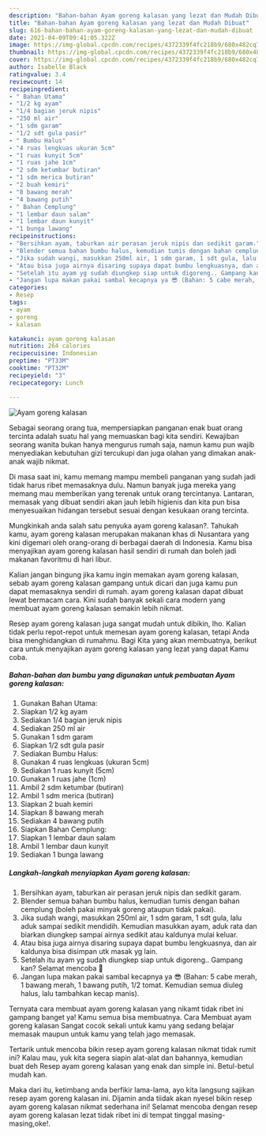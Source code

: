 ```yaml
---
description: "Bahan-bahan Ayam goreng kalasan yang lezat dan Mudah Dibuat"
title: "Bahan-bahan Ayam goreng kalasan yang lezat dan Mudah Dibuat"
slug: 616-bahan-bahan-ayam-goreng-kalasan-yang-lezat-dan-mudah-dibuat
date: 2021-04-09T09:41:05.322Z
image: https://img-global.cpcdn.com/recipes/4372339f4fc218b9/680x482cq70/ayam-goreng-kalasan-foto-resep-utama.jpg
thumbnail: https://img-global.cpcdn.com/recipes/4372339f4fc218b9/680x482cq70/ayam-goreng-kalasan-foto-resep-utama.jpg
cover: https://img-global.cpcdn.com/recipes/4372339f4fc218b9/680x482cq70/ayam-goreng-kalasan-foto-resep-utama.jpg
author: Isabelle Black
ratingvalue: 3.4
reviewcount: 14
recipeingredient:
- " Bahan Utama"
- "1/2 kg ayam"
- "1/4 bagian jeruk nipis"
- "250 ml air"
- "1 sdm garam"
- "1/2 sdt gula pasir"
- " Bumbu Halus"
- "4 ruas lengkuas ukuran 5cm"
- "1 ruas kunyit 5cm"
- "1 ruas jahe 1cm"
- "2 sdm ketumbar butiran"
- "1 sdm merica butiran"
- "2 buah kemiri"
- "8 bawang merah"
- "4 bawang putih"
- " Bahan Cemplung"
- "1 lembar daun salam"
- "1 lembar daun kunyit"
- "1 bunga lawang"
recipeinstructions:
- "Bersihkan ayam, taburkan air perasan jeruk nipis dan sedikit garam."
- "Blender semua bahan bumbu halus, kemudian tumis dengan bahan cemplung (boleh pakai minyak goreng ataupun tidak pakai)."
- "Jika sudah wangi, masukkan 250ml air, 1 sdm garam, 1 sdt gula, lalu aduk sampai sedikit mendidih. Kemudian masukkan ayam, aduk rata dan biarkan diungkep sampai airnya sedikit atau kaldunya mulai keluar."
- "Atau bisa juga airnya disaring supaya dapat bumbu lengkuasnya, dan air kaldunya bisa disimpan utk masak yg lain."
- "Setelah itu ayam yg sudah diungkep siap untuk digoreng.. Gampang kan? Selamat mencoba 🤗"
- "Jangan lupa makan pakai sambal kecapnya ya 😎 (Bahan: 5 cabe merah, 1 bawang merah, 1 bawang putih, 1/2 tomat. Kemudian semua diuleg halus, lalu tambahkan kecap manis)."
categories:
- Resep
tags:
- ayam
- goreng
- kalasan

katakunci: ayam goreng kalasan 
nutrition: 264 calories
recipecuisine: Indonesian
preptime: "PT33M"
cooktime: "PT32M"
recipeyield: "3"
recipecategory: Lunch

---
```



![Ayam goreng kalasan](https://img-global.cpcdn.com/recipes/4372339f4fc218b9/680x482cq70/ayam-goreng-kalasan-foto-resep-utama.jpg)

Sebagai seorang orang tua, mempersiapkan panganan enak buat orang tercinta adalah suatu hal yang memuaskan bagi kita sendiri. Kewajiban seorang  wanita bukan hanya mengurus rumah saja, namun kamu pun wajib menyediakan kebutuhan gizi tercukupi dan juga olahan yang dimakan anak-anak wajib nikmat.

Di masa  saat ini, kamu memang mampu membeli panganan yang sudah jadi tidak harus ribet memasaknya dulu. Namun banyak juga mereka yang memang mau memberikan yang terenak untuk orang tercintanya. Lantaran, memasak yang dibuat sendiri akan jauh lebih higienis dan kita pun bisa menyesuaikan hidangan tersebut sesuai dengan kesukaan orang tercinta. 



Mungkinkah anda salah satu penyuka ayam goreng kalasan?. Tahukah kamu, ayam goreng kalasan merupakan makanan khas di Nusantara yang kini digemari oleh orang-orang di berbagai daerah di Indonesia. Kamu bisa menyajikan ayam goreng kalasan hasil sendiri di rumah dan boleh jadi makanan favoritmu di hari libur.

Kalian jangan bingung jika kamu ingin memakan ayam goreng kalasan, sebab ayam goreng kalasan gampang untuk dicari dan juga kamu pun dapat memasaknya sendiri di rumah. ayam goreng kalasan dapat dibuat lewat bermacam cara. Kini sudah banyak sekali cara modern yang membuat ayam goreng kalasan semakin lebih nikmat.

Resep ayam goreng kalasan juga sangat mudah untuk dibikin, lho. Kalian tidak perlu repot-repot untuk memesan ayam goreng kalasan, tetapi Anda bisa menghidangkan di rumahmu. Bagi Kita yang akan membuatnya, berikut cara untuk menyajikan ayam goreng kalasan yang lezat yang dapat Kamu coba.

<!--inarticleads1-->

##### Bahan-bahan dan bumbu yang digunakan untuk pembuatan Ayam goreng kalasan:

1. Gunakan  Bahan Utama:
1. Siapkan 1/2 kg ayam
1. Sediakan 1/4 bagian jeruk nipis
1. Sediakan 250 ml air
1. Gunakan 1 sdm garam
1. Siapkan 1/2 sdt gula pasir
1. Sediakan  Bumbu Halus:
1. Gunakan 4 ruas lengkuas (ukuran 5cm)
1. Sediakan 1 ruas kunyit (5cm)
1. Gunakan 1 ruas jahe (1cm)
1. Ambil 2 sdm ketumbar (butiran)
1. Ambil 1 sdm merica (butiran)
1. Siapkan 2 buah kemiri
1. Siapkan 8 bawang merah
1. Sediakan 4 bawang putih
1. Siapkan  Bahan Cemplung:
1. Siapkan 1 lembar daun salam
1. Ambil 1 lembar daun kunyit
1. Sediakan 1 bunga lawang




<!--inarticleads2-->

##### Langkah-langkah menyiapkan Ayam goreng kalasan:

1. Bersihkan ayam, taburkan air perasan jeruk nipis dan sedikit garam.
1. Blender semua bahan bumbu halus, kemudian tumis dengan bahan cemplung (boleh pakai minyak goreng ataupun tidak pakai).
1. Jika sudah wangi, masukkan 250ml air, 1 sdm garam, 1 sdt gula, lalu aduk sampai sedikit mendidih. Kemudian masukkan ayam, aduk rata dan biarkan diungkep sampai airnya sedikit atau kaldunya mulai keluar.
1. Atau bisa juga airnya disaring supaya dapat bumbu lengkuasnya, dan air kaldunya bisa disimpan utk masak yg lain.
1. Setelah itu ayam yg sudah diungkep siap untuk digoreng.. Gampang kan? Selamat mencoba 🤗
1. Jangan lupa makan pakai sambal kecapnya ya 😎 (Bahan: 5 cabe merah, 1 bawang merah, 1 bawang putih, 1/2 tomat. Kemudian semua diuleg halus, lalu tambahkan kecap manis).




Ternyata cara membuat ayam goreng kalasan yang nikamt tidak ribet ini gampang banget ya! Kamu semua bisa membuatnya. Cara Membuat ayam goreng kalasan Sangat cocok sekali untuk kamu yang sedang belajar memasak maupun untuk kamu yang telah jago memasak.

Tertarik untuk mencoba bikin resep ayam goreng kalasan nikmat tidak rumit ini? Kalau mau, yuk kita segera siapin alat-alat dan bahannya, kemudian buat deh Resep ayam goreng kalasan yang enak dan simple ini. Betul-betul mudah kan. 

Maka dari itu, ketimbang anda berfikir lama-lama, ayo kita langsung sajikan resep ayam goreng kalasan ini. Dijamin anda tiidak akan nyesel bikin resep ayam goreng kalasan nikmat sederhana ini! Selamat mencoba dengan resep ayam goreng kalasan lezat tidak ribet ini di tempat tinggal masing-masing,oke!.

